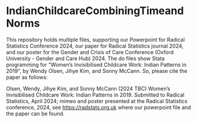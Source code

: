 # IndianChildcareCombiningTimeandNorms
This repository holds multiple files, supporting our Powerpoint for Radical Statistics Conference 2024, our paper for Radical Statistics journal 2024, and our poster for the Gender and Crisis of Care Conference (Oxford University - Gender and Care Hub) 2024.  The do files show Stata programming for "Women’s Invisibilised Childcare Work: Indian Patterns in 2019", by Wendy Olsen, Jihye Kim, and Sonny McCann. So, please cite the paper as follows:
	

Olsen, Wendy, Jihye Kim, and Sonny McCann (2024 TBC) Women’s Invisibilised Childcare Work: Indian Patterns in 2019. Submitted to Radical Statistics, April 2024; mimeo and poster presented at the Radical Statistics conference, 2024, see https://radstats.org.uk where our powerpoint file and the paper can be found. 

